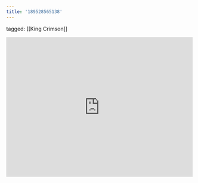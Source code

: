 ```yaml
---
title: '189528565138'
---
```

tagged: [[King Crimson]]
<iframe allow="accelerometer; autoplay; clipboard-write; encrypted-media; gyroscope; picture-in-picture" allowfullscreen="" frameborder="0" height="375" id="youtube_iframe" src="https://www.youtube.com/embed/-C-HytsGYg0?feature=oembed&amp;enablejsapi=1&amp;origin=https://safe.txmblr.com&amp;wmode=opaque" width="500"></iframe>